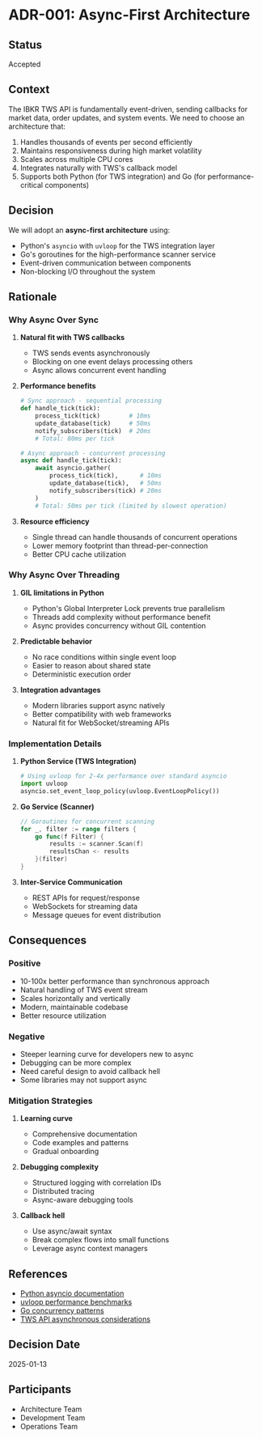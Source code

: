 # ADR-001: Async-First Architecture

## Status
Accepted

## Context

The IBKR TWS API is fundamentally event-driven, sending callbacks for market data, order updates, and system events. We need to choose an architecture that:

1. Handles thousands of events per second efficiently
2. Maintains responsiveness during high market volatility
3. Scales across multiple CPU cores
4. Integrates naturally with TWS's callback model
5. Supports both Python (for TWS integration) and Go (for performance-critical components)

## Decision

We will adopt an **async-first architecture** using:
- Python's `asyncio` with `uvloop` for the TWS integration layer
- Go's goroutines for the high-performance scanner service
- Event-driven communication between components
- Non-blocking I/O throughout the system

## Rationale

### Why Async Over Sync

1. **Natural fit with TWS callbacks**
   - TWS sends events asynchronously
   - Blocking on one event delays processing others
   - Async allows concurrent event handling

2. **Performance benefits**
   ```python
   # Sync approach - sequential processing
   def handle_tick(tick):
       process_tick(tick)        # 10ms
       update_database(tick)     # 50ms
       notify_subscribers(tick)  # 20ms
       # Total: 80ms per tick
   
   # Async approach - concurrent processing
   async def handle_tick(tick):
       await asyncio.gather(
           process_tick(tick),      # 10ms
           update_database(tick),   # 50ms
           notify_subscribers(tick) # 20ms
       )
       # Total: 50ms per tick (limited by slowest operation)
   ```

3. **Resource efficiency**
   - Single thread can handle thousands of concurrent operations
   - Lower memory footprint than thread-per-connection
   - Better CPU cache utilization

### Why Async Over Threading

1. **GIL limitations in Python**
   - Python's Global Interpreter Lock prevents true parallelism
   - Threads add complexity without performance benefit
   - Async provides concurrency without GIL contention

2. **Predictable behavior**
   - No race conditions within single event loop
   - Easier to reason about shared state
   - Deterministic execution order

3. **Integration advantages**
   - Modern libraries support async natively
   - Better compatibility with web frameworks
   - Natural fit for WebSocket/streaming APIs

### Implementation Details

1. **Python Service (TWS Integration)**
   ```python
   # Using uvloop for 2-4x performance over standard asyncio
   import uvloop
   asyncio.set_event_loop_policy(uvloop.EventLoopPolicy())
   ```

2. **Go Service (Scanner)**
   ```go
   // Goroutines for concurrent scanning
   for _, filter := range filters {
       go func(f Filter) {
           results := scanner.Scan(f)
           resultsChan <- results
       }(filter)
   }
   ```

3. **Inter-Service Communication**
   - REST APIs for request/response
   - WebSockets for streaming data
   - Message queues for event distribution

## Consequences

### Positive
- 10-100x better performance than synchronous approach
- Natural handling of TWS event stream
- Scales horizontally and vertically
- Modern, maintainable codebase
- Better resource utilization

### Negative
- Steeper learning curve for developers new to async
- Debugging can be more complex
- Need careful design to avoid callback hell
- Some libraries may not support async

### Mitigation Strategies

1. **Learning curve**
   - Comprehensive documentation
   - Code examples and patterns
   - Gradual onboarding

2. **Debugging complexity**
   - Structured logging with correlation IDs
   - Distributed tracing
   - Async-aware debugging tools

3. **Callback hell**
   - Use async/await syntax
   - Break complex flows into small functions
   - Leverage async context managers

## References
- [Python asyncio documentation](https://docs.python.org/3/library/asyncio.html)
- [uvloop performance benchmarks](https://github.com/MagicStack/uvloop)
- [Go concurrency patterns](https://go.dev/blog/pipelines)
- [TWS API asynchronous considerations](https://interactivebrokers.github.io/tws-api/)

## Decision Date
2025-01-13

## Participants
- Architecture Team
- Development Team
- Operations Team